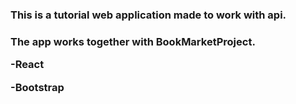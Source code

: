 <h3>This is a tutorial web application made to work with api. <h3/>
<p>The app works together with BookMarketProject.<p/>
<p>-React<p/>
<p>-Bootstrap<p/>
